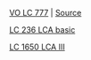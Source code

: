 [VO LC 777](https://github.com/GuanYangCLU/AlgoTestForPython/blob/master/LeetCode/twoPointer/0777_Swap_Adjacent_in_LR_String.py) | 
[Source](https://www.1point3acres.com/bbs/thread-818427-1-1.html)

[LC 236 LCA basic](https://github.com/GuanYangCLU/AlgoTestForPython/blob/master/LeetCode/dfs/0236_Lowest_Common_Ancestor_of_a_Binary_Tree.py)

[LC 1650 LCA III](https://github.com/GuanYangCLU/AlgoTestForPython/blob/master/LeetCode/dfs/1650_Lowest_Common_Ancestor_of_a_Binary_Tree_III.py)

